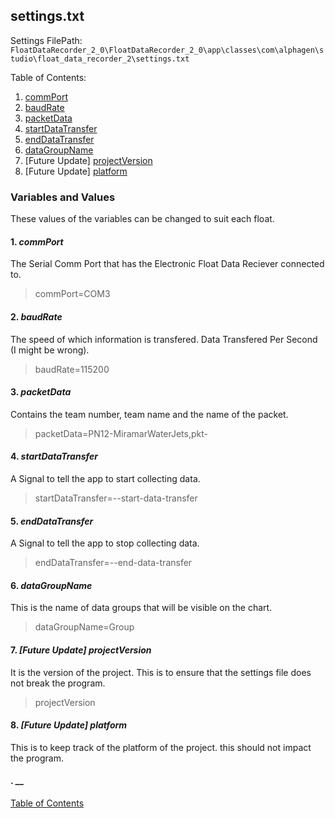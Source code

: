 
## settings.txt
Settings FilePath: `FloatDataRecorder_2_0\FloatDataRecorder_2_0\app\classes\com\alphagen\studio\float_data_recorder_2\settings.txt`

Table of Contents:
1. [commPort](#1.commPort)
2. [baudRate](#2.baudrate)
3. [packetData](#packetdata)
4. [startDataTransfer](#startdatatransfer)
5. [endDataTransfer](#enddatatransfer)
6. [dataGroupName](#datagroupname)
7. [Future Update] [projectVersion](#projectversion)
8. [Future Update] [platform](#platform)

### Variables and Values

These values of the variables can be changed to suit each float.

#### 1. **_commPort_**
The Serial Comm Port that has the Electronic Float Data Reciever connected to.
> commPort=COM3

#### 2. **_baudRate_**
The speed of which information is transfered. Data Transfered Per Second (I might be wrong).
> baudRate=115200

#### 3. **_packetData_**
Contains the team number, team name and the name of the packet.
> packetData=PN12-MiramarWaterJets,pkt-

#### 4. **_startDataTransfer_**
A Signal to tell the app to start collecting data.
> startDataTransfer=--start-data-transfer

#### 5. **_endDataTransfer_**
A Signal to tell the app to stop collecting data.
> endDataTransfer=--end-data-transfer

#### 6. **_dataGroupName_**
This is the name of data groups that will be visible on the chart.
> dataGroupName=Group

#### 7. **_[Future Update] projectVersion_**
It is the version of the project. This is to ensure that the settings file does not break the program.
> projectVersion

#### 8. **_[Future Update] platform_**
This is to keep track of the platform of the project. this should not impact the program.
> 

#### . **__**

> 

[Table of Contents](README.md)
